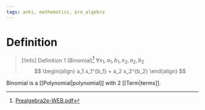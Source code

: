```yaml
---
tags: anki, mathematics, pre_algebra
---
```


# Definition

> [!info] Definition 1 (Binomial)[^1]
> $\forall x_1, a_1, b_1, x_2, a_2, b_2$
> $$
> \begin{align}
> a_1 x_1^{b_1} + a_2 x_2^{b_2}
> \end{align}
> $$

Binomial is a [[Polynomial|polynomial]] with $2$ [[Term|terms]].

[^1]: [Prealgebra2e-WEB.pdf](zotero://open-pdf/library/items/W4QW2QZI?page=862)